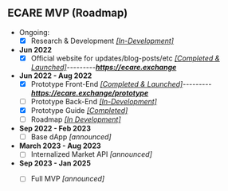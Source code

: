 ## ECARE MVP (Roadmap) 

- Ongoing: 
  - [X] Research & Development *[[In-Development]](https://github.com/jeyakatsa/monalisa/tree/main/R%26D)*

- **Jun 2022**
  - [X] Official website for updates/blog-posts/etc *[[Completed & Launched]](https://github.com/jeyakatsa/monalisa/tree/main/MVP/EcareWebApp)*---------***https://ecare.exchange***

- **Jun 2022 - Aug 2022**
  - [X] Prototype Front-End *[[Completed & Launched]](https://github.com/jeyakatsa/monalisa/tree/main/MVP/EcareWebApp)*---------***https://ecare.exchange/prototype***
  - [ ] Prototype Back-End *[[In-Development]](https://github.com/jeyakatsa/monalisa/tree/main/MVP/EcareWebApp)*
  - [X] Prototype Guide *[[Completed]](https://github.com/jeyakatsa/monalisa/tree/main/MVP/EcareWebApp)*
  - [ ] Roadmap *[[In Development]](https://github.com/jeyakatsa/monalisa/tree/main/MVP/EcareWebApp)*

- **Sep 2022 - Feb 2023**
  - [ ] Base dApp *[announced]*

- **March 2023 - Aug 2023**
  - [ ] Internalized Market API *[announced]*

- **Sep 2023 - Jan 2025**
  - [ ] Full MVP *[announced]*

